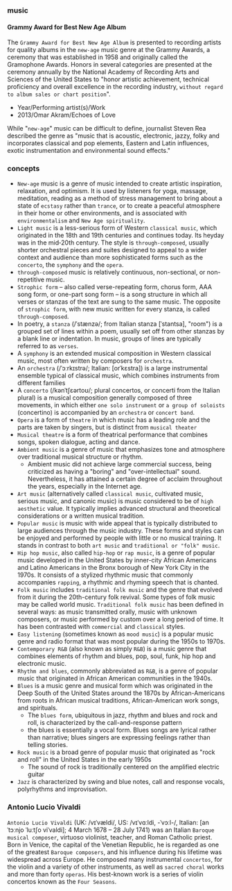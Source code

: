 ### music
#### Grammy Award for Best New Age Album
The `Grammy Award for Best New Age Album` is presented to recording artists for quality albums in the `new-age` music genre at the Grammy Awards, a ceremony that was established in 1958 and originally called the Gramophone Awards. Honors in several categories are presented at the ceremony annually by the National Academy of Recording Arts and Sciences of the United States to "honor artistic achievement, technical proficiency and overall excellence in the recording industry, `without regard to album sales or chart position`".
- Year/Performing artist(s)/Work
- 2013/Omar Akram/Echoes of Love

While "`new-age`" music can be difficult to define, journalist Steven Rea described the genre as "music that is acoustic, electronic, jazzy, folky and incorporates classical and pop elements, Eastern and Latin influences, exotic instrumentation and environmental sound effects."

### concepts
- `New-age` music is a genre of music intended to create artistic inspiration, relaxation, and optimism. It is used by listeners for yoga, massage, meditation, reading as a method of stress management to bring about a state of `ecstasy` rather than `trance`, or to create a peaceful atmosphere in their home or other environments, and is associated with `environmentalism` and `New Age spirituality`.
- `Light music` is a less-serious form of Western `classical music`, which originated in the 18th and 19th centuries and continues today. Its heyday was in the mid‑20th century. The style is `through-composed`, usually shorter orchestral pieces and suites designed to appeal to a wider context and audience than more sophisticated forms such as the `concerto`, the `symphony` and the `opera`.
- `through-composed` music is relatively continuous, non-sectional, or non-repetitive music.
- `Strophic form` – also called verse-repeating form, chorus form, AAA song form, or one-part song form – is a song structure in which all verses or stanzas of the text are sung to the same music. The opposite of `strophic form`, with new music written for every stanza, is called `through-composed`.
- In poetry, a `stanza` (/ˈstænzə/; from Italian stanza [ˈstantsa], "room") is a grouped set of lines within a poem, usually set off from other stanzas by a blank line or indentation. In music, groups of lines are typically referred to as `verses`.
- A `symphony` is an extended musical composition in Western classical music, most often written by composers for `orchestra`.
- An `orchestra` (/ˈɔːrkɪstrə/; Italian: [orˈkɛstra]) is a large instrumental ensemble typical of classical music, which combines instruments from different families
- A `concerto` (/kənˈtʃɛərtoʊ/; plural concertos, or concerti from the Italian plural) is a musical composition generally composed of three movements, in which either `one solo instrument` or `a group of soloists` (concertino) is accompanied by an `orchestra` or `concert band`.
- `Opera` is a form of `theatre` in which music has a leading role and the parts are taken by singers, but is distinct from `musical theater`
- `Musical theatre` is a form of theatrical performance that combines songs, spoken dialogue, acting and dance.
- `Ambient music` is a genre of music that emphasizes tone and atmosphere over traditional musical structure or rhythm.
    - Ambient music did not achieve large commercial success, being criticized as having a "boring" and "over-intellectual" sound. Nevertheless, it has attained a certain degree of acclaim throughout the years, especially in the Internet age.
- `Art music` (alternatively called `classical music`, cultivated music, serious music, and canonic music) is music considered to be of `high aesthetic` value. It typically implies advanced structural and theoretical considerations or a written musical tradition.
- `Popular music` is music with wide appeal that is typically distributed to large audiences through the music industry. These forms and styles can be enjoyed and performed by people with little or no musical training. It stands in contrast to both `art music` and `traditional or "folk" music`.
- `Hip hop music`, also called `hip-hop` or `rap music`, is a genre of popular music developed in the United States by inner-city African Americans and Latino Americans in the Bronx borough of New York City in the 1970s. It consists of a stylized rhythmic music that commonly accompanies `rapping`, a rhythmic and rhyming speech that is chanted.
- `Folk music` includes `traditional folk music` and the genre that evolved from it during the 20th-century folk revival. Some types of folk music may be called world music. `Traditional folk music` has been defined in several ways: as music transmitted orally, music with unknown composers, or music performed by custom over a long period of time. It has been contrasted with `commercial` and `classical` styles.
- `Easy listening` (sometimes known as `mood music`) is a popular music genre and radio format that was most popular during the 1950s to 1970s.
- `Contemporary R&B` (also known as simply `R&B`) is a music genre that combines elements of rhythm and blues, pop, soul, funk, hip hop and electronic music.
- `Rhythm and blues`, commonly abbreviated as `R&B`, is a genre of popular music that originated in African American communities in the 1940s.
- `Blues` is a music genre and musical form which was originated in the Deep South of the United States around the 1870s by African-Americans from roots in African musical traditions, African-American work songs, and spirituals.
    - The `blues form`, ubiquitous in jazz, rhythm and blues and rock and roll, is characterized by the call-and-response pattern
    -  the blues is essentially a vocal form. Blues songs are lyrical rather than narrative; blues singers are expressing feelings rather than telling stories.
- `Rock music` is a broad genre of popular music that originated as "rock and roll" in the United States in the early 1950s
    - The sound of rock is traditionally centered on the amplified electric guitar
- `Jazz` is characterized by swing and blue notes, call and response vocals, polyrhythms and improvisation.

### Antonio Lucio Vivaldi
`Antonio Lucio Vivaldi` (UK: /vɪˈvældi/, US: /vɪˈvɑːldi, -ˈvɔːl-/, Italian: [anˈtɔːnjo ˈluːtʃo viˈvaldi]; 4 March 1678 – 28 July 1741) was an Italian `Baroque musical composer`, virtuoso violinist, teacher, and Roman Catholic priest. Born in Venice, the capital of the Venetian Republic, he is regarded as one of the greatest `Baroque composers`, and his influence during his lifetime was widespread across Europe. He composed many instrumental `concertos`, for the violin and a variety of other instruments, as well as `sacred choral` works and more than forty `operas`. His best-known work is a series of violin concertos known as the `Four Seasons`.

